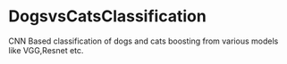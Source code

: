 # DogsvsCatsClassification
CNN Based classification of dogs and cats boosting from various models like VGG,Resnet etc.

